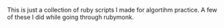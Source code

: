This is just a collection of ruby scripts I made for algortihm practice.  A few of these I did while going through rubymonk.
